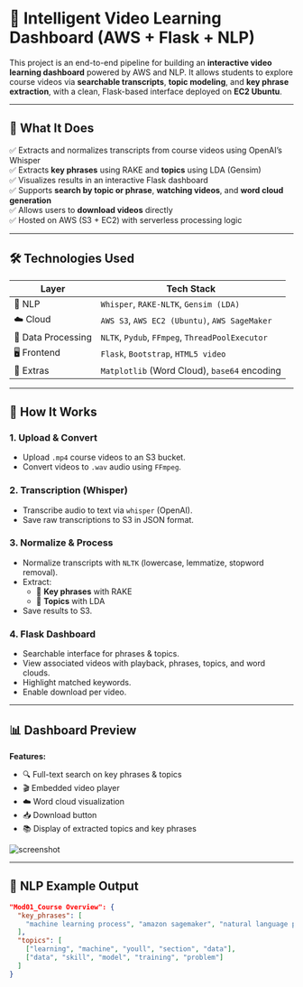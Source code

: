 # 🎥 Intelligent Video Learning Dashboard (AWS + Flask + NLP)

This project is an end-to-end pipeline for building an **interactive video learning dashboard** powered by AWS and NLP. It allows students to explore course videos via **searchable transcripts**, **topic modeling**, and **key phrase extraction**, with a clean, Flask-based interface deployed on **EC2 Ubuntu**.

---

## 🔧 What It Does

✅ Extracts and normalizes transcripts from course videos using OpenAI’s Whisper  
✅ Extracts **key phrases** using RAKE and **topics** using LDA (Gensim)  
✅ Visualizes results in an interactive Flask dashboard  
✅ Supports **search by topic or phrase**, **watching videos**, and **word cloud generation**  
✅ Allows users to **download videos** directly  
✅ Hosted on AWS (S3 + EC2) with serverless processing logic

---

## 🛠 Technologies Used

| Layer | Tech Stack |
|------|-------------|
| 🧠 NLP | `Whisper`, `RAKE-NLTK`, `Gensim (LDA)` |
| ☁️ Cloud | `AWS S3`, `AWS EC2 (Ubuntu)`, ``AWS SageMaker`` |
| 🧪 Data Processing | `NLTK`, `Pydub`, `FFmpeg`, `ThreadPoolExecutor` |
| 🖥️ Frontend | `Flask`, `Bootstrap`, `HTML5 video` |
| 🎨 Extras | `Matplotlib` (Word Cloud), `base64` encoding |

---

## 🚀 How It Works

### 1. Upload & Convert
- Upload `.mp4` course videos to an S3 bucket.
- Convert videos to `.wav` audio using `FFmpeg`.

### 2. Transcription (Whisper)
- Transcribe audio to text via `whisper` (OpenAI).
- Save raw transcriptions to S3 in JSON format.

### 3. Normalize & Process
- Normalize transcripts with `NLTK` (lowercase, lemmatize, stopword removal).
- Extract:
  - 🔑 **Key phrases** with RAKE
  - 🧠 **Topics** with LDA
- Save results to S3.

### 4. Flask Dashboard
- Searchable interface for phrases & topics.
- View associated videos with playback, phrases, topics, and word clouds.
- Highlight matched keywords.
- Enable download per video.

---

## 📊 Dashboard Preview

**Features:**
- 🔍 Full-text search on key phrases & topics
- 🎬 Embedded video player
- ☁️ Word cloud visualization
- 📥 Download button
- 📚 Display of extracted topics and key phrases

![screenshot](assets/dashboard.png)

---

## 🧠 NLP Example Output

```json
"Mod01_Course Overview": {
  "key_phrases": [
    "machine learning process", "amazon sagemaker", "natural language processing"
  ],
  "topics": [
    ["learning", "machine", "youll", "section", "data"],
    ["data", "skill", "model", "training", "problem"]
  ]
}
